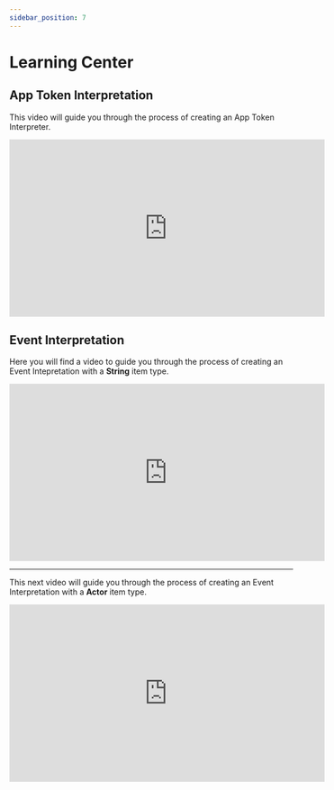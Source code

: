 ```yaml
---
sidebar_position: 7
---
```


# Learning Center

## App Token Interpretation

This video will guide you through the process of creating an App Token Interpreter.

<iframe
  width="560"
  height="315"
  src="https://www.youtube.com/embed/8c_tn36bYG8?si=oC1R207ezlvOb8Pv"
  title="YouTube video player"
  frameborder="0"
  allow="accelerometer; autoplay; clipboard-write; encrypted-media; gyroscope; picture-in-picture; web-share"
  referrerpolicy="strict-origin-when-cross-origin"
  allowfullscreen
></iframe>

## Event Interpretation

Here you will find a video to guide you through the process of creating an Event Intepretation with a **String** item type. 

<iframe 
  width="560" 
  height="315" 
  src="https://www.youtube.com/embed/gZGSxaShxgA" 
  title="Submit an EI with String item type" 
  frameborder="0" 
  allow="accelerometer; autoplay; clipboard-write; encrypted-media; gyroscope; picture-in-picture; web-share" 
  referrerpolicy="strict-origin-when-cross-origin" 
  allowfullscreen
></iframe>

---
This next video will guide you through the process of creating an Event Interpretation with a **Actor** item type. 

<iframe 
  width="560" 
  height="315" 
  src="https://www.youtube.com/embed/PkRWBTRcOb0" 
  title="Submitting an EI with an Actor item type" 
  frameborder="0" 
  allow="accelerometer; autoplay; clipboard-write; encrypted-media; gyroscope; picture-in-picture; web-share" 
  referrerpolicy="strict-origin-when-cross-origin" 
  allowfullscreen
></iframe>
